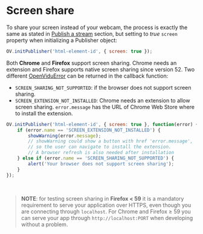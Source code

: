# Screen share

To share your screen instead of your webcam, the process is exactly the same as stated in [Publish a stream](/how-do-i/publish-unpublish/) section, but setting to _true_ `screen` property when initializing a Publisher object:

```javascript
OV.initPublisher('html-element-id', { screen: true });
```

Both **Chrome** and **Firefox** support screen sharing. Chrome needs an extension and Firefox supports native screen sharing since version 52. Two different [OpenViduError](http://openvidu.io/docs/reference-docs/openvidu-browser/#openviduerror) can be returned in the callback function:

- `SCREEN_SHARING_NOT_SUPPORTED`: if the browser does not support screen sharing.
- `SCREEN_EXTENSION_NOT_INSTALLED`: Chrome needs an extension to allow screen sharing. `error.message` has the URL of Chrome Web Store where to install the extension.

```javascript
OV.initPublisher('html-element-id', { screen: true }, function(error) {
    if (error.name == 'SCREEN_EXTENSION_NOT_INSTALLED') {
        showWarning(error.message);
        // showWarning could show a button with href 'error.message',
        // so the user can navigate to install the extension.
        // A browser refresh is also needed after installation
    } else if (error.name == 'SCREEN_SHARING_NOT_SUPPORTED') {
        alert('Your browser does not support screen sharing');
    }
});
```

<br/>

> **NOTE**: for testing screen sharing in **Firefox < 59** it is a mandatory requirement to serve your application over HTTPS, even though you are connecting through `localhost`. For Chrome and Firefox ≥ 59 you can serve your app through `http://localhost:PORT` when developing without a problem.